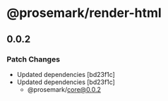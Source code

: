 # @prosemark/render-html

## 0.0.2

### Patch Changes

- Updated dependencies [bd23f1c]
- Updated dependencies [bd23f1c]
  - @prosemark/core@0.0.2
